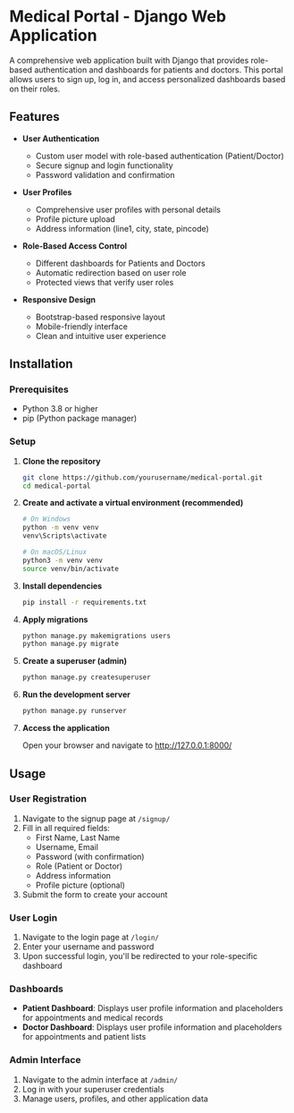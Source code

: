 # Medical Portal - Django Web Application

A comprehensive web application built with Django that provides role-based authentication and dashboards for patients and doctors. This portal allows users to sign up, log in, and access personalized dashboards based on their roles.

## Features

- **User Authentication**
  - Custom user model with role-based authentication (Patient/Doctor)
  - Secure signup and login functionality
  - Password validation and confirmation

- **User Profiles**
  - Comprehensive user profiles with personal details
  - Profile picture upload
  - Address information (line1, city, state, pincode)

- **Role-Based Access Control**
  - Different dashboards for Patients and Doctors
  - Automatic redirection based on user role
  - Protected views that verify user roles

- **Responsive Design**
  - Bootstrap-based responsive layout
  - Mobile-friendly interface
  - Clean and intuitive user experience

## Installation

### Prerequisites

- Python 3.8 or higher
- pip (Python package manager)

### Setup

1. **Clone the repository**

   ```bash
   git clone https://github.com/yourusername/medical-portal.git
   cd medical-portal
   ```

2. **Create and activate a virtual environment (recommended)**

   ```bash
   # On Windows
   python -m venv venv
   venv\Scripts\activate

   # On macOS/Linux
   python3 -m venv venv
   source venv/bin/activate
   ```

3. **Install dependencies**

   ```bash
   pip install -r requirements.txt
   ```

4. **Apply migrations**

   ```bash
   python manage.py makemigrations users
   python manage.py migrate
   ```

5. **Create a superuser (admin)**

   ```bash
   python manage.py createsuperuser
   ```

6. **Run the development server**

   ```bash
   python manage.py runserver
   ```

7. **Access the application**

   Open your browser and navigate to http://127.0.0.1:8000/


## Usage

### User Registration

1. Navigate to the signup page at `/signup/`
2. Fill in all required fields:
   - First Name, Last Name
   - Username, Email
   - Password (with confirmation)
   - Role (Patient or Doctor)
   - Address information
   - Profile picture (optional)
3. Submit the form to create your account

### User Login

1. Navigate to the login page at `/login/`
2. Enter your username and password
3. Upon successful login, you'll be redirected to your role-specific dashboard

### Dashboards

- **Patient Dashboard**: Displays user profile information and placeholders for appointments and medical records
- **Doctor Dashboard**: Displays user profile information and placeholders for appointments and patient lists

### Admin Interface

1. Navigate to the admin interface at `/admin/`
2. Log in with your superuser credentials
3. Manage users, profiles, and other application data



